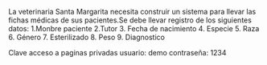 La veterinaria Santa Margarita necesita construir un sistema para llevar las fichas médicas de sus pacientes.Se debe llevar registro de los siguientes datos:
1.Monbre paciente
2.Tutor
3. Fecha de nacimiento
4. Especie
5. Raza
6. Género
7. Esterilizado
8. Peso
9. Diagnostico

Clave acceso a paginas privadas usuario: demo contraseña: 1234
